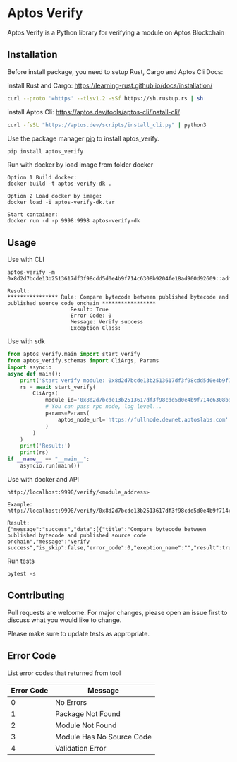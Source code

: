 # Aptos Verify

Aptos Verify is a Python library for verifying a module on Aptos Blockchain

## Installation

Before install package, you need to setup Rust, Cargo and Aptos Cli
Docs: 

install Rust and Cargo: https://learning-rust.github.io/docs/installation/

```bash
curl --proto '=https' --tlsv1.2 -sSf https://sh.rustup.rs | sh
```
install Aptos Cli: https://aptos.dev/tools/aptos-cli/install-cli/

```bash
curl -fsSL "https://aptos.dev/scripts/install_cli.py" | python3
```

Use the package manager [pip](https://pip.pypa.io/en/stable/) to install aptos_verify.

```bash
pip install aptos_verify
```
Run with docker by load image from folder docker
```
Option 1 Build docker: 
docker build -t aptos-verify-dk . 

Option 2 Load docker by image: 
docker load -i aptos-verify-dk.tar   

Start container: 
docker run -d -p 9998:9998 aptos-verify-dk
```
## Usage

Use with CLI
``` cli
aptos-verify -m 0x8d2d7bcde13b2513617df3f98cdd5d0e4b9f714c6308b9204fe18ad900d92609::admin

Result:
**************** Rule: Compare bytecode between published bytecode and published source code onchain *****************
                    Result: True
                    Error Code: 0
                    Message: Verify success
                    Exception Class: 
```
Use with sdk
```python
from aptos_verify.main import start_verify
from aptos_verify.schemas import CliArgs, Params
import asyncio
async def main():
    print('Start verify module: 0x8d2d7bcde13b2513617df3f98cdd5d0e4b9f714c6308b9204fe18ad900d92609::admin')
    rs = await start_verify(
        CliArgs(
            module_id='0x8d2d7bcde13b2513617df3f98cdd5d0e4b9f714c6308b9204fe18ad900d92609::admin',
            # You can pass rpc node, log level...
            params=Params(
                aptos_node_url='https://fullnode.devnet.aptoslabs.com'
            )
        )
    )
    print('Result:')
    print(rs)
if __name__ == "__main__":
    asyncio.run(main())
```
Use with docker and API
```api
http://localhost:9998/verify/<module_address>

Example: 
http://localhost:9998/verify/0x8d2d7bcde13b2513617df3f98cdd5d0e4b9f714c6308b9204fe18ad900d92609::admin

Result:
{"message":"success","data":[{"title":"Compare bytecode between published bytecode and published source code onchain","message":"Verify success","is_skip":false,"error_code":0,"exeption_name":"","result":true,"traceback":"","error_message":""}]}
```


Run tests
``` cli
pytest -s
```
## Contributing

Pull requests are welcome. For major changes, please open an issue first
to discuss what you would like to change.

Please make sure to update tests as appropriate.

## Error Code
List error codes  that returned from tool

  <table>
    <thead>
      <tr>
        <th>Error Code</th>
        <th>Message</th>
      </tr>
    </thead>
    <tbody>
        <tr>
            <td>0</td>
            <td>No Errors</td>
        </tr>
        <tr>
            <td>1</td>
            <td>Package Not Found</td>
        </tr>
        <tr>
            <td>2</td>
            <td>Module Not Found</td>
        </tr>
        <tr>
            <td>3</td>
            <td>Module Has No Source Code</td>
        </tr>
        <tr>
            <td>4</td>
            <td>Validation Error</td>
        </tr>
    </tbody>
  </table>
